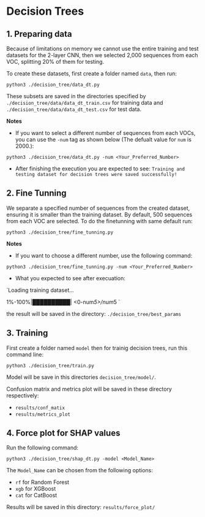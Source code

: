 # Decision Trees

## 1. Preparing data
Because of limitations on memory we cannot use the entire training and test datasets for the 2-layer CNN, then we selected 2,000 sequences from each VOC, splitting 20% of them for testing. 

To create these datasets, first create a folder named `data`, then run:
```
python3 ./decision_tree/data_dt.py
```
These subsets are saved in the directories specified by `./decision_tree/data/data_dt_train.csv` for training data and `./decision_tree/data/data_dt_test.csv` for test data.

**Notes**
* If you want to select a different number of sequences from each VOCs, you can use the `-num` tag as shown below (The defualt value for `num` is 2000.):
```
python3 ./decision_tree/data_dt.py -num <Your_Preferred_Number>
```
* After finishing the execution you are expected to see:
`Training and testing dataset for decision trees were saved successfully!`

## 2. Fine Tunning
We separate a specified number of sequences from the created dataset, ensuring it is smaller than the training dataset. By default, 500 sequences from each VOC are selected. To do the finetunning with same default run: 
```
python3 ./decision_tree/fine_tunning.py 
```
**Notes**
* If you want to choose a different number, use the following command:
```
python3 ./decision_tree/fine_tunning.py -num <Your_Preferred_Number>
```
* What you expected to see after execuation:

`Loading training dataset...

1%-100%|██████████| <0-num*5>/num*5 `

the result will be saved in the directory: `./decision_tree/best_params`

## 3. Training
First create a folder named `model` then for trainig decision trees, run this command line:
```
python3 ./decision_tree/train.py
```
Model will be save in this directories `decision_tree/model/`.

Confusion matrix and metrics plot will be saved in these directory respectively:
* `results/conf_matix`
* `results/metrics_plot`

## 4. Force plot for SHAP values
Run the following command:
```
python3 ./decision_tree/shap_dt.py -model <Model_Name>
```
The `Model_Name` can be chosen from the following options:

* `rf` for Random Forest
* `xgb` for XGBoost
* `cat` for CatBoost

Results will be saved in this directory: `results/force_plot/`
